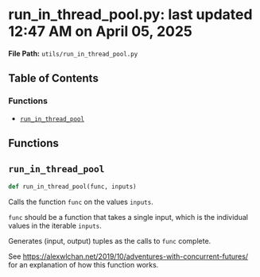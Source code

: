 # run_in_thread_pool.py: last updated 12:47 AM on April 05, 2025

**File Path:** `utils/run_in_thread_pool.py`

## Table of Contents

### Functions

- [`run_in_thread_pool`](#run_in_thread_pool)

## Functions

## `run_in_thread_pool`

```python
def run_in_thread_pool(func, inputs)
```

Calls the function ``func`` on the values ``inputs``.

``func`` should be a function that takes a single input, which is the
individual values in the iterable ``inputs``.

Generates (input, output) tuples as the calls to ``func`` complete.

See https://alexwlchan.net/2019/10/adventures-with-concurrent-futures/ for an explanation
of how this function works.
